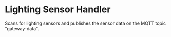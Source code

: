 # Lighting Sensor Handler
Scans for lighting sensors and publishes the sensor data on the MQTT topic "gateway-data".
